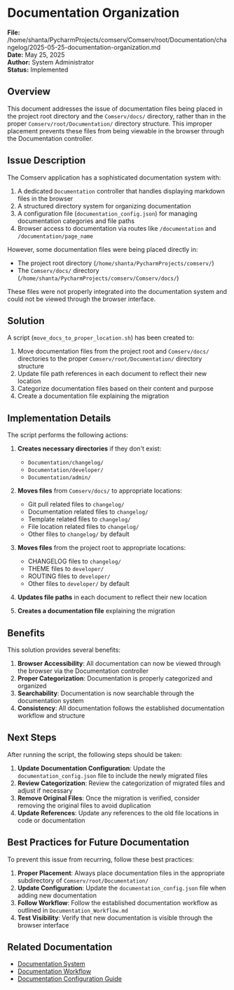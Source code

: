 # Documentation Organization

**File:** /home/shanta/PycharmProjects/comserv/Comserv/root/Documentation/changelog/2025-05-25-documentation-organization.md  
**Date:** May 25, 2025  
**Author:** System Administrator  
**Status:** Implemented

## Overview

This document addresses the issue of documentation files being placed in the project root directory and the `Comserv/docs/` directory, rather than in the proper `Comserv/root/Documentation/` directory structure. This improper placement prevents these files from being viewable in the browser through the Documentation controller.

## Issue Description

The Comserv application has a sophisticated documentation system with:

1. A dedicated `Documentation` controller that handles displaying markdown files in the browser
2. A structured directory system for organizing documentation
3. A configuration file (`documentation_config.json`) for managing documentation categories and file paths
4. Browser access to documentation via routes like `/documentation` and `/documentation/page_name`

However, some documentation files were being placed directly in:
- The project root directory (`/home/shanta/PycharmProjects/comserv/`)
- The `Comserv/docs/` directory (`/home/shanta/PycharmProjects/comserv/Comserv/docs/`)

These files were not properly integrated into the documentation system and could not be viewed through the browser interface.

## Solution

A script (`move_docs_to_proper_location.sh`) has been created to:

1. Move documentation files from the project root and `Comserv/docs/` directories to the proper `Comserv/root/Documentation/` directory structure
2. Update file path references in each document to reflect their new location
3. Categorize documentation files based on their content and purpose
4. Create a documentation file explaining the migration

## Implementation Details

The script performs the following actions:

1. **Creates necessary directories** if they don't exist:
   - `Documentation/changelog/`
   - `Documentation/developer/`
   - `Documentation/admin/`

2. **Moves files** from `Comserv/docs/` to appropriate locations:
   - Git pull related files to `changelog/`
   - Documentation related files to `changelog/`
   - Template related files to `changelog/`
   - File location related files to `changelog/`
   - Other files to `changelog/` by default

3. **Moves files** from the project root to appropriate locations:
   - CHANGELOG files to `changelog/`
   - THEME files to `developer/`
   - ROUTING files to `developer/`
   - Other files to `developer/` by default

4. **Updates file paths** in each document to reflect their new location

5. **Creates a documentation file** explaining the migration

## Benefits

This solution provides several benefits:

1. **Browser Accessibility**: All documentation can now be viewed through the browser via the Documentation controller
2. **Proper Categorization**: Documentation is properly categorized and organized
3. **Searchability**: Documentation is now searchable through the documentation system
4. **Consistency**: All documentation follows the established documentation workflow and structure

## Next Steps

After running the script, the following steps should be taken:

1. **Update Documentation Configuration**: Update the `documentation_config.json` file to include the newly migrated files
2. **Review Categorization**: Review the categorization of migrated files and adjust if necessary
3. **Remove Original Files**: Once the migration is verified, consider removing the original files to avoid duplication
4. **Update References**: Update any references to the old file locations in code or documentation

## Best Practices for Future Documentation

To prevent this issue from recurring, follow these best practices:

1. **Proper Placement**: Always place documentation files in the appropriate subdirectory of `Comserv/root/Documentation/`
2. **Update Configuration**: Update the `documentation_config.json` file when adding new documentation
3. **Follow Workflow**: Follow the established documentation workflow as outlined in `Documentation_Workflow.md`
4. **Test Visibility**: Verify that new documentation is visible through the browser interface

## Related Documentation

- [Documentation System](/home/shanta/PycharmProjects/comserv/Comserv/root/Documentation/documentation_system.md)
- [Documentation Workflow](/home/shanta/PycharmProjects/comserv/Comserv/root/Documentation/Documentation_Workflow.md)
- [Documentation Configuration Guide](/home/shanta/PycharmProjects/comserv/Comserv/root/Documentation/documentation_config_guide.md)